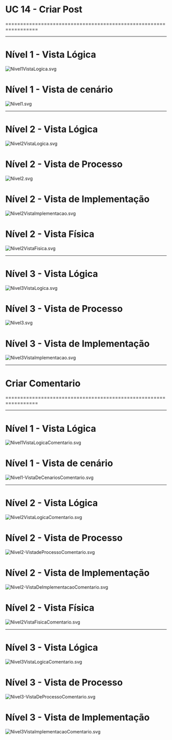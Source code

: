 # UC 14 - Criar Post
=================================================================

---

# Nível 1 - Vista Lógica

![Nivel1VistaLogica.svg](Vistas/Nivel1VistaLogica.svg)

# Nível 1 - Vista de cenário

![Nível1.svg](Nível1.svg)

---

# Nível 2 - Vista Lógica

![Nivel2VistaLogica.svg](Vistas/Nivel2VistaLogica.svg)

# Nível 2 - Vista de Processo

![Nível2.svg](Nível2.svg)

# Nível 2 - Vista de Implementação

![Nivel2VistaImplementacao.svg](Vistas/Nivel2VistaImplementacao.svg)

# Nível 2 - Vista Física

![Nivel2VistaFisica.svg](Vistas/Nivel2VistaFisica.svg)

---

# Nível 3 - Vista Lógica

![Nivel3VistaLogica.svg](Vistas/Nivel3VistaLogica.svg)

# Nível 3 - Vista de Processo

![Nível3.svg](Vistas/Nível3.svg)

# Nível 3 - Vista de Implementação

![Nivel3VistaImplementacao.svg](Vistas/Nivel3VistaImplementacao.svg)

---
#  Criar Comentario
=================================================================

---

# Nível 1 - Vista Lógica

![Nivel1VistaLogicaComentario.svg](Vistas/Nivel1VistaLogicaComentario.svg)

# Nível 1 - Vista de cenário

![Nivel1-VistaDeCenariosComentario.svg](Vistas/Nivel1-VistaDeCenariosComentario.svg)

---

# Nível 2 - Vista Lógica

![Nivel2VistaLogicaComentario.svg](Vistas/Nivel2VistaLogicaComentario.svg)

# Nível 2 - Vista de Processo

![Nível2-VistadeProcessoComentario.svg](Vistas/Nível2-VistadeProcessoComentario.svg)

# Nível 2 - Vista de Implementação

![Nivel2-VistaDeImplementacaoComentario.svg](Vistas/Nivel2-VistaDeImplementacaoComentario.svg)

# Nível 2 - Vista Física

![Nivel2VistaFisicaComentario.svg](Vistas/Nivel2VistaFisicaComentario.svg)

---

# Nível 3 - Vista Lógica

![Nivel3VistaLogicaComentario.svg](Vistas/Nivel3VistaLogica.svg)

# Nível 3 - Vista de Processo

![Nivel3-VistaDeProcessoComentario.svg](Vistas/Nivel3-VistaDeProcessoComentario.svg)

# Nível 3 - Vista de Implementação

![Nivel3VistaImplementacaoComentario.svg](Vistas/Nivel3VistaImplementacaoComentario.svg)
